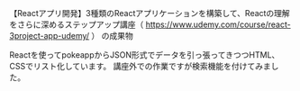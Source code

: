 【Reactアプリ開発】3種類のReactアプリケーションを構築して、Reactの理解をさらに深めるステップアップ講座（
https://www.udemy.com/course/react-3project-app-udemy/
）
の成果物

Reactを使ってpokeappからJSON形式でデータを引っ張ってきつつHTML、CSSでリスト化しています。
講座外での作業ですが検索機能を付けてみました。
